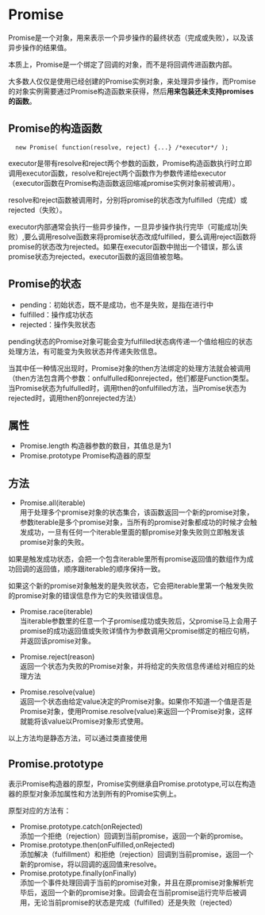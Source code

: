 # Promise
Promise是一个对象，用来表示一个异步操作的最终状态（完成或失败），以及该异步操作的结果值。

本质上，Promise是一个绑定了回调的对象，而不是将回调传进函数内部。

大多数人仅仅是使用已经创建的Promise实例对象，来处理异步操作，而Promise的对象实例需要通过Promise构造函数来获得，然后**用来包装还未支持promises的函数**。

## Promise的构造函数

      new Promise( function(resolve, reject) {...} /*executor*/ );

executor是带有resolve和reject两个参数的函数，Promise构造函数执行时立即调用executor函数，resolve和reject两个函数作为参数传递给executor（executor函数在Promise构造函数返回缩减promise实例对象前被调用）。

resolve和reject函数被调用时，分别将promise的状态改为fulfilled（完成）或rejected（失败）。

executor内部通常会执行一些异步操作，一旦异步操作执行完毕（可能成功|失败）,要么调用resolve函数来将promise状态改成fulfilled，要么调用reject函数将promise的状态改为rejected。如果在executor函数中抛出一个错误，那么该promise状态为rejected。executor函数的返回值被忽略。

## Promise的状态

- pending：初始状态，既不是成功，也不是失败，是指在进行中
- fulfilled：操作成功状态
- rejected：操作失败状态

pending状态的Promise对象可能会变为fulfilled状态病传递一个值给相应的状态处理方法，有可能变为失败状态并传递失败信息。

当其中任一种情况出现时，Promise对象的then方法绑定的处理方法就会被调用（then方法包含两个参数：onfulfulled和onrejected，他们都是Function类型。当Promise状态为fulfulled时，调用then的onfulfilled方法，当Promise状态为rejected时，调用then的onrejected方法）

## 属性
- Promise.length 构造器参数的数目，其值总是为1
- Promise.prototype Promise构造器的原型

## 方法
- Promise.all(iterable)  
用于处理多个promise对象的状态集合，该函数返回一个新的promise对象，参数iterable是多个promise对象，当所有的promise对象都成功的时候才会触发成功，一旦有任何一个iterable里面的额promise对象失败则立即触发该promise对象的失败。

如果是触发成功状态，会把一个包含iterable里所有promise返回值的数组作为成功回调的返回值，顺序跟iterable的顺序保持一致。

如果这个新的promise对象触发的是失败状态，它会把iterable里第一个触发失败的promise对象的错误信息作为它的失败错误信息。
- Promise.race(iterable)  
当iterable参数里的任意一个子promise成功或失败后，父promise马上会用子promise的成功返回值或失败详情作为参数调用父promise绑定的相应句柄，并返回该promise对象。

- Promise.reject(reason)  
返回一个状态为失败的Promise对象，并将给定的失败信息传递给对相应的处理方法

- Promise.resolve(value)  
返回一个状态由给定value决定的Promise对象。如果你不知道一个值是否是Promise对象，使用Promise.resolve(value)来返回一个Promise对象，这样就能将该value以Promise对象形式使用。

以上方法均是静态方法，可以通过类直接使用

## Promise.prototype
表示Promise构造器的原型，Promise实例继承自Promise.prototype,可以在构造器的原型对象添加属性和方法到所有的Promise实例上。

原型对应的方法有：
- Promise.prototype.catch(onRejected)  
添加一个拒绝（rejection）回调到当前promise，返回一个新的promise。
- Promise.prototype.then(onFulfilled,onRejected)  
添加解决（fulfillment）和拒绝（rejection）回调到当前promise，返回一个新的promise，将以回调的返回值来resolve。
- Promise.prototype.finally(onFinally)  
添加一个事件处理回调于当前的promise对象，并且在原promise对象解析完毕后，返回一个新的promise对象。回调会在当前promise运行完毕后被调用，无论当前promise的状态是完成（fulfilled）还是失败（rejected）
